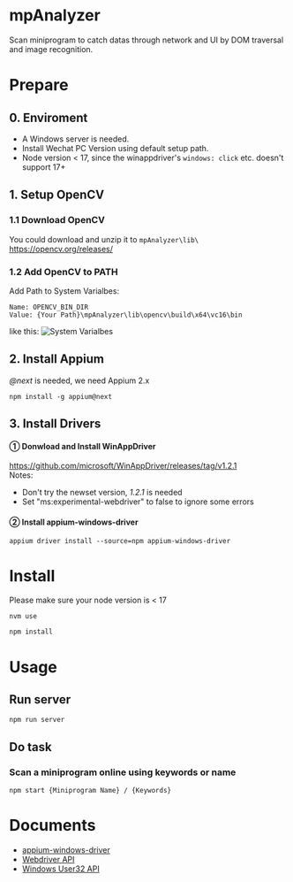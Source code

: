 # mpAnalyzer
Scan miniprogram to catch datas through network and UI by DOM traversal and image recognition.
# Prepare
## 0. Enviroment
- A Windows server is needed.
- Install Wechat PC Version using default setup path.
- Node version < 17, since the winappdriver's `windows: click` etc. doesn't support 17+
## 1. Setup OpenCV
### 1.1 Download OpenCV
You could download and unzip it to `mpAnalyzer\lib\`  
https://opencv.org/releases/
### 1.2 Add OpenCV to PATH
Add Path to System Varialbes:
```shell
Name: OPENCV_BIN_DIR
Value: {Your Path}\mpAnalyzer\lib\opencv\build\x64\vc16\bin
```
like this:
![System Varialbes](https://s2.loli.net/2023/03/18/GocNPpKHSrs5wMu.png)

## 2. Install Appium
*@next* is needed, we need Appium 2.x
```shell
npm install -g appium@next
```
## 3. Install Drivers
#### ① Donwload and Install WinAppDriver
https://github.com/microsoft/WinAppDriver/releases/tag/v1.2.1  
Notes:
- Don't try the newset version, *1.2.1* is needed 
- Set "ms:experimental-webdriver" to false to ignore some errors  
#### ② Install appium-windows-driver
```shell
appium driver install --source=npm appium-windows-driver
```
# Install
Please make sure your node version is < 17  
```
nvm use
```
```shell
npm install
```
# Usage
## Run server
```shell
npm run server
```
## Do task
### Scan a miniprogram online using keywords or name
```shell
npm start {Miniprogram Name} / {Keywords}
```
# Documents  
- [appium-windows-driver](https://github.com/appium/appium-windows-driver)   
- [Webdriver API](https://webdriver.io/docs/api)  
- [Windows User32 API](https://github.com/waitingsong/node-win32-api/blob/main/packages/win32-api/src/lib/user32/api.ts)

<!-- # Block
1. DOM 遍历 主优先级  
2. 识别率  
1.1 媒体 + 政府  
1.2 | 特殊符号 中英文混合，极容易符号不正确  
3. 句柄 
2.1 搜索的当时查询句柄  
- 实现的时候，可以实现数次查询  
2.2 使用其它方式   -->